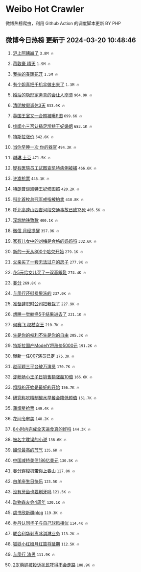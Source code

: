 # Weibo Hot Crawler 



微博热榜爬虫，利用 Github Action 的调度脚本更新 BY PHP 


## 微博今日热榜 更新于 2024-03-20 10:48:46 
1. [沪上阿姨崩了](https://s.weibo.com/weibo?q=%E6%B2%AA%E4%B8%8A%E9%98%BF%E5%A7%A8%E5%B4%A9%E4%BA%86&t=31&band_rank=1&Refer=top) `3.8M 🔥` 

1. [蒋敦豪 晴天](https://s.weibo.com/weibo?q=%E8%92%8B%E6%95%A6%E8%B1%AA%20%E6%99%B4%E5%A4%A9&t=31&band_rank=2&Refer=top) `1.9M 🔥` 

1. [我拍的春暖花开](https://s.weibo.com/weibo?q=%23%E6%88%91%E6%8B%8D%E7%9A%84%E6%98%A5%E6%9A%96%E8%8A%B1%E5%BC%80%23&t=31&band_rank=3&Refer=top) `1.5M 🔥` 

1. [有个姐真把千机伞做出来了](https://s.weibo.com/weibo?q=%E6%9C%89%E4%B8%AA%E5%A7%90%E7%9C%9F%E6%8A%8A%E5%8D%83%E6%9C%BA%E4%BC%9E%E5%81%9A%E5%87%BA%E6%9D%A5%E4%BA%86&t=31&band_rank=4&Refer=top) `1.3M 🔥` 

1. [婚后的隐形家务真的会让人崩溃](https://s.weibo.com/weibo?q=%23%E5%A9%9A%E5%90%8E%E7%9A%84%E9%9A%90%E5%BD%A2%E5%AE%B6%E5%8A%A1%E7%9C%9F%E7%9A%84%E4%BC%9A%E8%AE%A9%E4%BA%BA%E5%B4%A9%E6%BA%83%23&t=31&band_rank=5&Refer=top) `964.9K 🔥` 

1. [清明放假调休3天](https://s.weibo.com/weibo?q=%23%E6%B8%85%E6%98%8E%E6%94%BE%E5%81%87%E8%B0%83%E4%BC%913%E5%A4%A9%23&t=31&band_rank=6&Refer=top) `833.0K 🔥` 

1. [英国王室又一合照被曝P图](https://s.weibo.com/weibo?q=%23%E8%8B%B1%E5%9B%BD%E7%8E%8B%E5%AE%A4%E5%8F%88%E4%B8%80%E5%90%88%E7%85%A7%E8%A2%AB%E6%9B%9DP%E5%9B%BE%23&t=31&band_rank=7&Refer=top) `699.6K 🔥` 

1. [绯闻小三否认插足凯特王妃婚姻](https://s.weibo.com/weibo?q=%23%E7%BB%AF%E9%97%BB%E5%B0%8F%E4%B8%89%E5%90%A6%E8%AE%A4%E6%8F%92%E8%B6%B3%E5%87%AF%E7%89%B9%E7%8E%8B%E5%A6%83%E5%A9%9A%E5%A7%BB%23&t=31&band_rank=8&Refer=top) `683.1K 🔥` 

1. [特斯拉涨价](https://s.weibo.com/weibo?q=%E7%89%B9%E6%96%AF%E6%8B%89%E6%B6%A8%E4%BB%B7&t=31&band_rank=9&Refer=top) `542.6K 🔥` 

1. [当你早睡一次 你的器官](https://s.weibo.com/weibo?q=%E5%BD%93%E4%BD%A0%E6%97%A9%E7%9D%A1%E4%B8%80%E6%AC%A1%20%E4%BD%A0%E7%9A%84%E5%99%A8%E5%AE%98&t=31&band_rank=10&Refer=top) `494.3K 🔥` 

1. [琳琳 土豆](https://s.weibo.com/weibo?q=%E7%90%B3%E7%90%B3%20%E5%9C%9F%E8%B1%86&t=31&band_rank=11&Refer=top) `471.5K 🔥` 

1. [疑有医院员工试图查凯特病例被捕](https://s.weibo.com/weibo?q=%23%E7%96%91%E6%9C%89%E5%8C%BB%E9%99%A2%E5%91%98%E5%B7%A5%E8%AF%95%E5%9B%BE%E6%9F%A5%E5%87%AF%E7%89%B9%E7%97%85%E4%BE%8B%E8%A2%AB%E6%8D%95%23&t=31&band_rank=12&Refer=top) `466.6K 🔥` 

1. [许嵩抢票](https://s.weibo.com/weibo?q=%E8%AE%B8%E5%B5%A9%E6%8A%A2%E7%A5%A8&t=31&band_rank=13&Refer=top) `445.1K 🔥` 

1. [特朗普谈凯特王妃修图照](https://s.weibo.com/weibo?q=%23%E7%89%B9%E6%9C%97%E6%99%AE%E8%B0%88%E5%87%AF%E7%89%B9%E7%8E%8B%E5%A6%83%E4%BF%AE%E5%9B%BE%E7%85%A7%23&t=31&band_rank=14&Refer=top) `420.2K 🔥` 

1. [科比首枚总冠军戒指被拍卖](https://s.weibo.com/weibo?q=%23%E7%A7%91%E6%AF%94%E9%A6%96%E6%9E%9A%E6%80%BB%E5%86%A0%E5%86%9B%E6%88%92%E6%8C%87%E8%A2%AB%E6%8B%8D%E5%8D%96%23&t=31&band_rank=15&Refer=top) `418.8K 🔥` 

1. [呼北高速山西吉河段交通事故已致13死](https://s.weibo.com/weibo?q=%23%E5%91%BC%E5%8C%97%E9%AB%98%E9%80%9F%E5%B1%B1%E8%A5%BF%E5%90%89%E6%B2%B3%E6%AE%B5%E4%BA%A4%E9%80%9A%E4%BA%8B%E6%95%85%E5%B7%B2%E8%87%B413%E6%AD%BB%23&t=31&band_rank=16&Refer=top) `405.5K 🔥` 

1. [深圳地铁致歉](https://s.weibo.com/weibo?q=%23%E6%B7%B1%E5%9C%B3%E5%9C%B0%E9%93%81%E8%87%B4%E6%AD%89%23&t=31&band_rank=17&Refer=top) `400.1K 🔥` 

1. [微信 月经提醒](https://s.weibo.com/weibo?q=%E5%BE%AE%E4%BF%A1%20%E6%9C%88%E7%BB%8F%E6%8F%90%E9%86%92&t=31&band_rank=18&Refer=top) `357.9K 🔥` 

1. [家有儿女中的刘梅是合格的妈妈吗](https://s.weibo.com/weibo?q=%23%E5%AE%B6%E6%9C%89%E5%84%BF%E5%A5%B3%E4%B8%AD%E7%9A%84%E5%88%98%E6%A2%85%E6%98%AF%E5%90%88%E6%A0%BC%E7%9A%84%E5%A6%88%E5%A6%88%E5%90%97%23&t=31&band_rank=19&Refer=top) `332.6K 🔥` 

1. [新的一天从800个哈欠开始](https://s.weibo.com/weibo?q=%23%E6%96%B0%E7%9A%84%E4%B8%80%E5%A4%A9%E4%BB%8E800%E4%B8%AA%E5%93%88%E6%AC%A0%E5%BC%80%E5%A7%8B%23&t=31&band_rank=20&Refer=top) `279.1K 🔥` 

1. [父亲买了一套无法过户的房子](https://s.weibo.com/weibo?q=%23%E7%88%B6%E4%BA%B2%E4%B9%B0%E4%BA%86%E4%B8%80%E5%A5%97%E6%97%A0%E6%B3%95%E8%BF%87%E6%88%B7%E7%9A%84%E6%88%BF%E5%AD%90%23&t=31&band_rank=21&Refer=top) `277.9K 🔥` 

1. [花5元给女儿买了一双高跟鞋](https://s.weibo.com/weibo?q=%23%E8%8A%B15%E5%85%83%E7%BB%99%E5%A5%B3%E5%84%BF%E4%B9%B0%E4%BA%86%E4%B8%80%E5%8F%8C%E9%AB%98%E8%B7%9F%E9%9E%8B%23&t=31&band_rank=22&Refer=top) `274.4K 🔥` 

1. [春分](https://s.weibo.com/weibo?q=%E6%98%A5%E5%88%86&t=31&band_rank=23&Refer=top) `269.8K 🔥` 

1. [与凤行还挺费果冻的](https://s.weibo.com/weibo?q=%23%E4%B8%8E%E5%87%A4%E8%A1%8C%E8%BF%98%E6%8C%BA%E8%B4%B9%E6%9E%9C%E5%86%BB%E7%9A%84%23&t=31&band_rank=24&Refer=top) `237.0K 🔥` 

1. [准备辞职时公司把我裁了](https://s.weibo.com/weibo?q=%23%E5%87%86%E5%A4%87%E8%BE%9E%E8%81%8C%E6%97%B6%E5%85%AC%E5%8F%B8%E6%8A%8A%E6%88%91%E8%A3%81%E4%BA%86%23&t=31&band_rank=25&Refer=top) `227.9K 🔥` 

1. [想睡一觉躺挣5千结果进去了](https://s.weibo.com/weibo?q=%23%E6%83%B3%E7%9D%A1%E4%B8%80%E8%A7%89%E8%BA%BA%E6%8C%A35%E5%8D%83%E7%BB%93%E6%9E%9C%E8%BF%9B%E5%8E%BB%E4%BA%86%23&t=31&band_rank=26&Refer=top) `221.1K 🔥` 

1. [何赛飞 权杖女王](https://s.weibo.com/weibo?q=%E4%BD%95%E8%B5%9B%E9%A3%9E%20%E6%9D%83%E6%9D%96%E5%A5%B3%E7%8E%8B&t=31&band_rank=27&Refer=top) `210.7K 🔥` 

1. [生是你的权利不生是你的自由](https://s.weibo.com/weibo?q=%E7%94%9F%E6%98%AF%E4%BD%A0%E7%9A%84%E6%9D%83%E5%88%A9%E4%B8%8D%E7%94%9F%E6%98%AF%E4%BD%A0%E7%9A%84%E8%87%AA%E7%94%B1&t=31&band_rank=28&Refer=top) `205.3K 🔥` 

1. [特斯拉国产ModelY将涨价5000元](https://s.weibo.com/weibo?q=%23%E7%89%B9%E6%96%AF%E6%8B%89%E5%9B%BD%E4%BA%A7ModelY%E5%B0%86%E6%B6%A8%E4%BB%B75000%E5%85%83%23&t=31&band_rank=29&Refer=top) `191.2K 🔥` 

1. [曝新一任007演员已定](https://s.weibo.com/weibo?q=%23%E6%9B%9D%E6%96%B0%E4%B8%80%E4%BB%BB007%E6%BC%94%E5%91%98%E5%B7%B2%E5%AE%9A%23&t=31&band_rank=30&Refer=top) `175.3K 🔥` 

1. [赵丽颖三平台破万演员](https://s.weibo.com/weibo?q=%23%E8%B5%B5%E4%B8%BD%E9%A2%96%E4%B8%89%E5%B9%B3%E5%8F%B0%E7%A0%B4%E4%B8%87%E6%BC%94%E5%91%98%23&t=31&band_rank=31&Refer=top) `170.7K 🔥` 

1. [淀粉肠小王子日销售额涨超10倍](https://s.weibo.com/weibo?q=%23%E6%B7%80%E7%B2%89%E8%82%A0%E5%B0%8F%E7%8E%8B%E5%AD%90%E6%97%A5%E9%94%80%E5%94%AE%E9%A2%9D%E6%B6%A8%E8%B6%8510%E5%80%8D%23&t=31&band_rank=32&Refer=top) `166.6K 🔥` 

1. [粗糙的开始是最好的开始](https://s.weibo.com/weibo?q=%E7%B2%97%E7%B3%99%E7%9A%84%E5%BC%80%E5%A7%8B%E6%98%AF%E6%9C%80%E5%A5%BD%E7%9A%84%E5%BC%80%E5%A7%8B&t=31&band_rank=33&Refer=top) `156.7K 🔥` 

1. [研究称吃精制碳水早餐会降低颜值](https://s.weibo.com/weibo?q=%23%E7%A0%94%E7%A9%B6%E7%A7%B0%E5%90%83%E7%B2%BE%E5%88%B6%E7%A2%B3%E6%B0%B4%E6%97%A9%E9%A4%90%E4%BC%9A%E9%99%8D%E4%BD%8E%E9%A2%9C%E5%80%BC%23&t=31&band_rank=34&Refer=top) `151.7K 🔥` 

1. [蒲熠星抢票](https://s.weibo.com/weibo?q=%E8%92%B2%E7%86%A0%E6%98%9F%E6%8A%A2%E7%A5%A8&t=31&band_rank=35&Refer=top) `149.4K 🔥` 

1. [花间令审美](https://s.weibo.com/weibo?q=%E8%8A%B1%E9%97%B4%E4%BB%A4%E5%AE%A1%E7%BE%8E&t=31&band_rank=36&Refer=top) `148.2K 🔥` 

1. [8小时内完成全天进食真的好吗](https://s.weibo.com/weibo?q=%238%E5%B0%8F%E6%97%B6%E5%86%85%E5%AE%8C%E6%88%90%E5%85%A8%E5%A4%A9%E8%BF%9B%E9%A3%9F%E7%9C%9F%E7%9A%84%E5%A5%BD%E5%90%97%23&t=31&band_rank=37&Refer=top) `144.3K 🔥` 

1. [被名字耽误的小说](https://s.weibo.com/weibo?q=%E8%A2%AB%E5%90%8D%E5%AD%97%E8%80%BD%E8%AF%AF%E7%9A%84%E5%B0%8F%E8%AF%B4&t=31&band_rank=38&Refer=top) `136.6K 🔥` 

1. [甜份最高的节气](https://s.weibo.com/weibo?q=%23%E7%94%9C%E4%BB%BD%E6%9C%80%E9%AB%98%E7%9A%84%E8%8A%82%E6%B0%94%23&t=31&band_rank=39&Refer=top) `135.6K 🔥` 

1. [中国减持美债186亿美元](https://s.weibo.com/weibo?q=%23%E4%B8%AD%E5%9B%BD%E5%87%8F%E6%8C%81%E7%BE%8E%E5%80%BA186%E4%BA%BF%E7%BE%8E%E5%85%83%23&t=31&band_rank=40&Refer=top) `130.5K 🔥` 

1. [春分穿梭机带你上春山](https://s.weibo.com/weibo?q=%23%E6%98%A5%E5%88%86%E7%A9%BF%E6%A2%AD%E6%9C%BA%E5%B8%A6%E4%BD%A0%E4%B8%8A%E6%98%A5%E5%B1%B1%23&t=31&band_rank=41&Refer=top) `127.8K 🔥` 

1. [白羊座生日快乐](https://s.weibo.com/weibo?q=%E7%99%BD%E7%BE%8A%E5%BA%A7%E7%94%9F%E6%97%A5%E5%BF%AB%E4%B9%90&t=31&band_rank=42&Refer=top) `123.5K 🔥` 

1. [没有牙齿也要刷牙吗](https://s.weibo.com/weibo?q=%23%E6%B2%A1%E6%9C%89%E7%89%99%E9%BD%BF%E4%B9%9F%E8%A6%81%E5%88%B7%E7%89%99%E5%90%97%23&t=31&band_rank=43&Refer=top) `121.5K 🔥` 

1. [动物森友会4周年](https://s.weibo.com/weibo?q=%23%E5%8A%A8%E7%89%A9%E6%A3%AE%E5%8F%8B%E4%BC%9A4%E5%91%A8%E5%B9%B4%23&t=31&band_rank=44&Refer=top) `120.1K 🔥` 

1. [虞书欣新疆plog](https://s.weibo.com/weibo?q=%23%E8%99%9E%E4%B9%A6%E6%AC%A3%E6%96%B0%E7%96%86plog%23&t=31&band_rank=45&Refer=top) `119.3K 🔥` 

1. [乔丹认同华子与自己球风相似](https://s.weibo.com/weibo?q=%23%E4%B9%94%E4%B8%B9%E8%AE%A4%E5%90%8C%E5%8D%8E%E5%AD%90%E4%B8%8E%E8%87%AA%E5%B7%B1%E7%90%83%E9%A3%8E%E7%9B%B8%E4%BC%BC%23&t=31&band_rank=46&Refer=top) `114.4K 🔥` 

1. [联合利华剥离冰淇淋业务](https://s.weibo.com/weibo?q=%23%E8%81%94%E5%90%88%E5%88%A9%E5%8D%8E%E5%89%A5%E7%A6%BB%E5%86%B0%E6%B7%87%E6%B7%8B%E4%B8%9A%E5%8A%A1%23&t=31&band_rank=47&Refer=top) `113.2K 🔥` 

1. [狐妖小红娘月红篇将延期](https://s.weibo.com/weibo?q=%23%E7%8B%90%E5%A6%96%E5%B0%8F%E7%BA%A2%E5%A8%98%E6%9C%88%E7%BA%A2%E7%AF%87%E5%B0%86%E5%BB%B6%E6%9C%9F%23&t=31&band_rank=48&Refer=top) `112.5K 🔥` 

1. [与凤行 渣男](https://s.weibo.com/weibo?q=%E4%B8%8E%E5%87%A4%E8%A1%8C%20%E6%B8%A3%E7%94%B7&t=31&band_rank=49&Refer=top) `111.9K 🔥` 

1. [2岁萌娃被投诉扰民吓得不会走路](https://s.weibo.com/weibo?q=%232%E5%B2%81%E8%90%8C%E5%A8%83%E8%A2%AB%E6%8A%95%E8%AF%89%E6%89%B0%E6%B0%91%E5%90%93%E5%BE%97%E4%B8%8D%E4%BC%9A%E8%B5%B0%E8%B7%AF%23&t=31&band_rank=50&Refer=top) `108.9K 🔥` 

